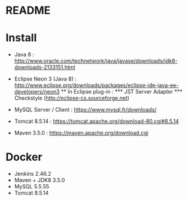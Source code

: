 README
=======

# Install

* Java 8 : http://www.oracle.com/technetwork/java/javase/downloads/jdk8-downloads-2133151.html
* Eclipse Neon 3 (Java 8) : http://www.eclipse.org/downloads/packages/eclipse-ide-java-ee-developers/neon3
** In Eclipse plug-in : 
*** JST Server Adapter
*** Checkstyle (http://eclipse-cs.sourceforge.net)
 
* MySQL Server / Client : https://www.mysql.fr/downloads/
* Tomcat 8.5.14 : https://tomcat.apache.org/download-80.cgi#8.5.14
* Maven 3.5.0 : https://maven.apache.org/download.cgi

# Docker

* Jenkins 2.46.2
* Maven + JDK8 3.5.0
* MySQL 5.5.55
* Tomcat 8.5.14
